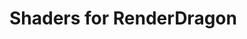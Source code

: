 
# Shaders for RenderDragon

<ShaderCard
name="YSS Shader"
image="/renderdragon-shaders/images/yss-shader-banner.jpg"
href="list-rd/yss-shader"
:tags="['Android', 'Windows', 'iOS', 'Switch', 'XBox']"
/>

<ShaderCard
name="Newb X Legacy"
image="/renderdragon-shaders/images/newb-shader-banner.jpg"
href = "list-rd/newb-shader"
:tags="['Android', 'Windows', 'iOS']"
/>